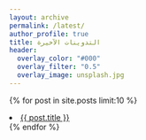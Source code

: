 ```yaml
---
layout: archive
permalink: /latest/
author_profile: true
title: التدوينات الآخيرة
header:
  overlay_color: "#000"
  overlay_filter: "0.5"
  overlay_image: unsplash.jpg
---
```


{% for post in site.posts limit:10 %}  
  <li><a href="{{ BASE_PATH }}{{ post.url }}">{{ post.title }}</a></li>  
{% endfor %}  